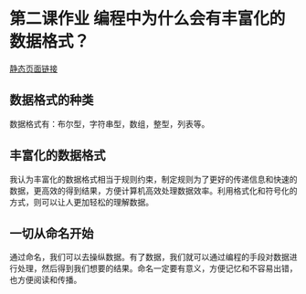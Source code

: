 # 第二课作业 编程中为什么会有丰富化的数据格式？

[静态页面链接](https://sjdoudouzhu.github.io/myPage/)

## 数据格式的种类
数据格式有：布尔型，字符串型，数组，整型，列表等。


## 丰富化的数据格式

我认为丰富化的数据格式相当于规则约束，制定规则为了更好的传递信息和快速的数据，更高效的得到结果，方便计算机高效处理数据效率。利用格式化和符号化的方式，则可以让人更加轻松的理解数据。



## 一切从命名开始

通过命名，我们可以去操纵数据。有了数据，我们就可以通过编程的手段对数据进行处理，然后得到我们想要的结果。命名一定要有意义，方便记忆和不容易出错，也方便阅读和传播。

